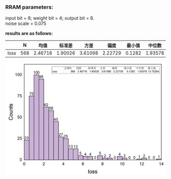 ### RRAM parameters:
input bit = 8; weight bit = 4; output bit = 8.  
noise scale = 0.075

**results are as follows:** 

|      |   N | 均值 | 标准差 | 方差 | 偏度| 最小值| 中位数| 最大值 |
|:-----|----|----|-----|----|----|----| ----|----|
| loss | 568 |2.46716| 1.90026|3.61098 |2.22729| 0.1282 |1.93578 |13.75264|


![img.png](img.png)
